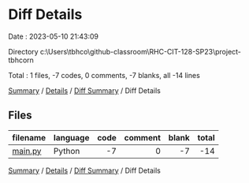 # Diff Details

Date : 2023-05-10 21:43:09

Directory c:\\Users\\tbhco\\github-classroom\\RHC-CIT-128-SP23\\project-tbhcorn

Total : 1 files,  -7 codes, 0 comments, -7 blanks, all -14 lines

[Summary](results.md) / [Details](details.md) / [Diff Summary](diff.md) / Diff Details

## Files
| filename | language | code | comment | blank | total |
| :--- | :--- | ---: | ---: | ---: | ---: |
| [main.py](/main.py) | Python | -7 | 0 | -7 | -14 |

[Summary](results.md) / [Details](details.md) / [Diff Summary](diff.md) / Diff Details